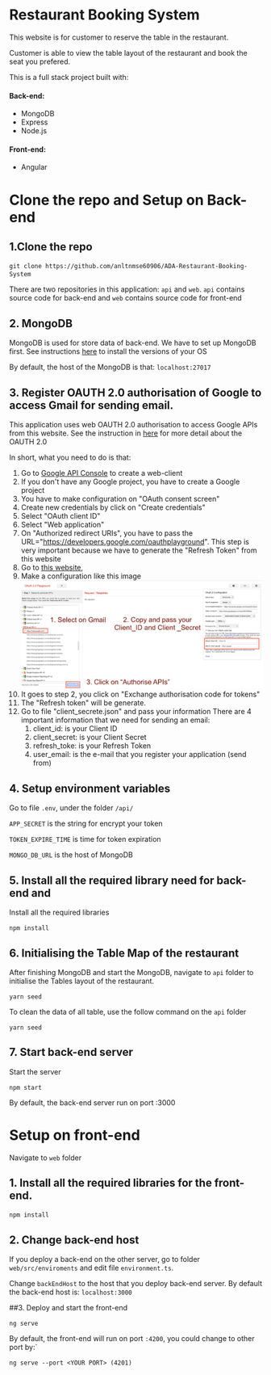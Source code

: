 # Restaurant Booking System

This website is for customer to reserve the table in the restaurant. 

Customer is able to view the table layout of the restaurant and book the seat you prefered.

This is a full stack project built with:

#### Back-end:
- MongoDB
- Express
- Node.js

#### Front-end:
- Angular

# Clone the repo and Setup on Back-end

## 1.Clone the repo
```
git clone https://github.com/anltnmse60906/ADA-Restaurant-Booking-System
```
There are two repositories in this application: `api` and `web`. 
`api` contains source code for back-end and `web` contains source code for front-end

## 2. MongoDB
MongoDB is used for store data of back-end. We have to set up MongoDB first. 
See instructions [here](https://docs.mongodb.com/manual/administration/install-community/) 
to install the versions of your OS

By default, the host of the MongoDB is that: `localhost:27017`

## 3. Register OAUTH 2.0 authorisation of Google to access Gmail for sending email.
This application uses web OAUTH 2.0 authorisation to access Google APIs from this website. See the instruction in [here](https://developers.google.com/identity/protocols/OAuth2UserAgent) for more detail about the OAUTH 2.0

In short, what you need to do is that:

1. Go to [Google API Console](https://console.developers.google.com/apis/credentials) to create a web-client
2. If you don't have any Google project, you have to create a Google project
3. You have to make configuration on "OAuth consent screen"
4. Create new credentials by click on "Create credentials"
5. Select "OAuth client ID"
6. Select "Web application"
7. On "Authorized redirect URIs", you have to pass the URL="https://developers.google.com/oauthplayground". This step is very important because we have to generate the "Refresh Token" from this website
8. Go to [this website](https://developers.google.com/oauthplayground), 
9. Make a configuration like this image 
![alt text](https://raw.githubusercontent.com/anltnmse60906/ADA-Restaurant-Booking-System/master/api/public/images/Screen%20Shot%202018-10-19%20at%201.01.02%20am.png)
10. It goes to step 2, you click on "Exchange authorisation code for tokens"
11. The "Refresh token" will be generate.
12. Go to file "client_secrete.json" and pass your information
There are 4 important information that we need for sending an email:
      1. client_id: is your Client ID
      2. client_secret: is your Client Secret
      3. refresh_toke: is your Refresh Token
      4. user_email: is the e-mail that you register your application (send from)

## 4. Setup environment variables
Go to file `.env`, under the folder `/api/`

`APP_SECRET` is the string for encrypt your token

`TOKEN_EXPIRE_TIME` is time for token expiration
 
`MONGO_DB_URL` is the host of MongoDB
 
## 5. Install all the required library need for back-end and
Install all the required libraries
```
npm install
```

## 6. Initialising the Table Map of the restaurant
After finishing MongoDB and start the MongoDB, navigate to `api` folder to initialise the Tables layout of the restaurant.

```
yarn seed
```
To clean the data of all table, use the follow command on the `api` folder 
```
yarn seed
```
## 7. Start back-end server

Start the server

```
npm start
```

By default, the back-end server run on port :3000


# Setup on front-end
Navigate to `web` folder

## 1. Install all the required libraries for the front-end.
```
npm install
```

## 2. Change back-end host
If you deploy a back-end on the other server, go to folder `web/src/enviroments` and edit file `environment.ts`.

Change `backEndHost` to the host that you deploy back-end server. By default the back-end host is: `localhost:3000`

##3. Deploy and start the front-end
```
ng serve
```

By default, the front-end will run on port `:4200`, you could change to other port by:`
```
ng serve --port <YOUR PORT> (4201)
```




  
